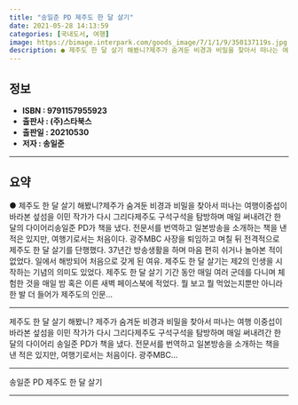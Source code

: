 ```yaml
---
title: "송일준 PD 제주도 한 달 살기"
date: 2021-05-28 14:13:59
categories: [국내도서, 여행]
image: https://bimage.interpark.com/goods_image/7/1/1/9/350137119s.jpg
description: ● 제주도 한 달 살기 해봤니?제주가 숨겨둔 비경과 비밀을 찾아서 떠나는 여행이중섭이 바라본 섶섬을 이민 작가가 다시 그리다제주도 구석구석을 탐방하며 매일 써내려간 한 달의 다이어리송일준 PD가 책을 냈다. 전문서를 번역하고 일본방송을 소개하는 책을 낸 적은 있지만, 여행기로서는 처음
---
```


## **정보**

- **ISBN : 9791157955923**
- **출판사 : (주)스타북스**
- **출판일 : 20210530**
- **저자 : 송일준**

------



## **요약**

●  제주도 한 달 살기 해봤니?제주가 숨겨둔 비경과 비밀을 찾아서 떠나는 여행이중섭이 바라본 섶섬을 이민 작가가 다시 그리다제주도 구석구석을 탐방하며 매일 써내려간 한 달의 다이어리송일준 PD가 책을 냈다. 전문서를 번역하고 일본방송을 소개하는 책을 낸 적은 있지만, 여행기로서는 처음이다. 광주MBC 사장을 퇴임하고 며칠 뒤 전격적으로 제주도 한 달 살기를 단행했다. 37년간 방송생활을 하며 마음 편히 쉬거나 놀아본 적이 없었다. 일에서 해방되어 처음으로 갖게 된 여유. 제주도 한 달 살기는 제2의 인생을 시작하는 기념의 의미도 있었다. 제주도 한 달 살기 기간 동안 매일 여러 군데를 다니며 체험한 것을 매일 밤 혹은 이른 새벽 페이스북에 적었다. 뭘 보고 뭘 먹었는지뿐만 아니라 한 발 더 들어가 제주도의 인문...

------

제주도 한 달 살기 해봤니?
제주가 숨겨둔 비경과 비밀을 찾아서 떠나는 여행
이중섭이 바라본 섶섬을 이민 작가가 다시 그리다제주도 구석구석을 탐방하며 매일 써내려간 한 달의 다이어리
송일준 PD가 책을 냈다. 전문서를 번역하고 일본방송을 소개하는 책을 낸 적은 있지만, 여행기로서는 처음이다. 광주MBC... 

------


송일준 PD 제주도 한 달 살기 

------


